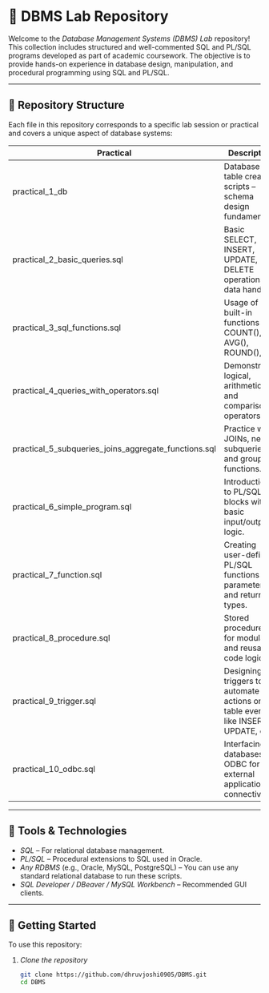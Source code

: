# 📘 DBMS Lab Repository

Welcome to the *Database Management Systems (DBMS) Lab* repository! This collection includes structured and well-commented SQL and PL/SQL programs developed as part of academic coursework. The objective is to provide hands-on experience in database design, manipulation, and procedural programming using SQL and PL/SQL.

---

## 📂 Repository Structure

Each file in this repository corresponds to a specific lab session or practical and covers a unique aspect of database systems:

| Practical | Description |
|----------|-------------|
| practical_1_db | Database and table creation scripts – schema design fundamentals. |
| practical_2_basic_queries.sql | Basic SELECT, INSERT, UPDATE, DELETE operations for data handling. |
| practical_3_sql_functions.sql | Usage of SQL built-in functions like COUNT(), AVG(), ROUND(), etc. |
| practical_4_queries_with_operators.sql | Demonstrates logical, arithmetic, and comparison operators. |
| practical_5_subqueries_joins_aggregate_functions.sql | Practice with JOINs, nested subqueries, and group functions. |
| practical_6_simple_program.sql | Introduction to PL/SQL blocks with basic input/output logic. |
| practical_7_function.sql | Creating user-defined PL/SQL functions with parameters and return types. |
| practical_8_procedure.sql | Stored procedures for modular and reusable code logic. |
| practical_9_trigger.sql | Designing triggers to automate actions on table events like INSERT, UPDATE, etc. |
| practical_10_odbc.sql | Interfacing databases via ODBC for external application connectivity. |

---

## 🧪 Tools & Technologies

- *SQL* – For relational database management.
- *PL/SQL* – Procedural extensions to SQL used in Oracle.
- *Any RDBMS* (e.g., Oracle, MySQL, PostgreSQL) – You can use any standard relational database to run these scripts.
- *SQL Developer / DBeaver / MySQL Workbench* – Recommended GUI clients.

---

## 🚀 Getting Started

To use this repository:

1. *Clone the repository*
   ```bash
   git clone https://github.com/dhruvjoshi0905/DBMS.git
   cd DBMS
